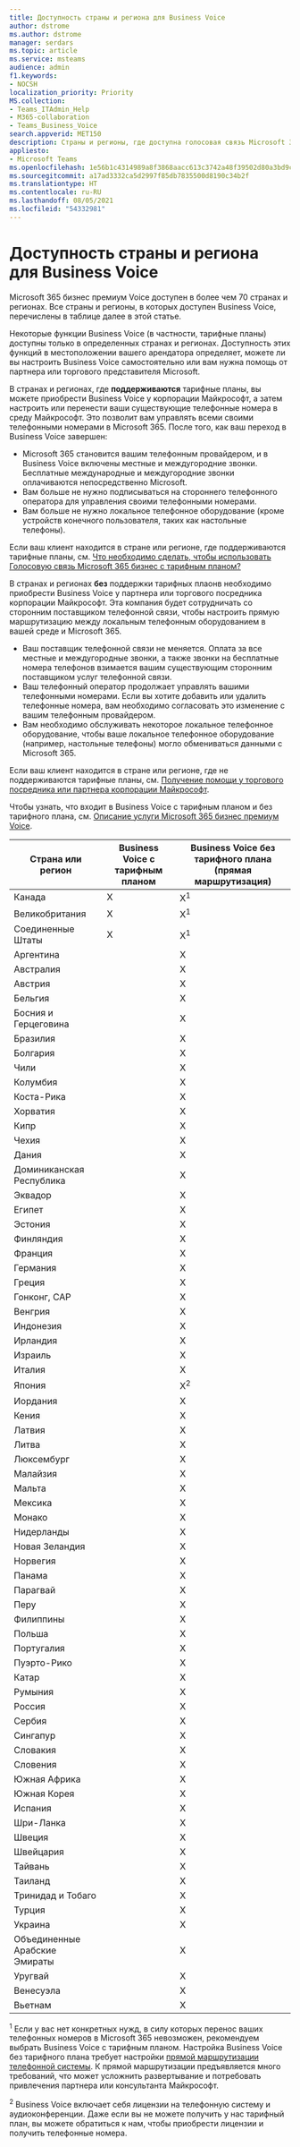 ```yaml
---
title: Доступность страны и региона для Business Voice
author: dstrome
ms.author: dstrome
manager: serdars
ms.topic: article
ms.service: msteams
audience: admin
f1.keywords:
- NOCSH
localization_priority: Priority
MS.collection:
- Teams_ITAdmin_Help
- M365-collaboration
- Teams_Business_Voice
search.appverid: MET150
description: Страны и регионы, где доступна голосовая связь Microsoft 365 бизнес.
appliesto:
- Microsoft Teams
ms.openlocfilehash: 1e56b1c4314989a8f3868aacc613c3742a48f39502d80a3bd9cb8168e8d2549e
ms.sourcegitcommit: a17ad3332ca5d2997f85db7835500d8190c34b2f
ms.translationtype: HT
ms.contentlocale: ru-RU
ms.lasthandoff: 08/05/2021
ms.locfileid: "54332981"
---
```

# <a name="country-and-region-availability-for-business-voice"></a>Доступность страны и региона для Business Voice

Microsoft 365 бизнес премиум Voice доступен в более чем 70 странах и регионах. Все страны и регионы, в которых доступен Business Voice, перечислены в таблице далее в этой статье.

Некоторые функции Business Voice (в частности, тарифные планы) доступны только в определенных странах и регионах. Доступность этих функций в местоположении вашего арендатора определяет, можете ли вы настроить Business Voice самостоятельно или вам нужна помощь от партнера или торгового представителя Microsoft.

В странах и регионах, где **поддерживаются** тарифные планы, вы можете приобрести Business Voice у корпорации Майкрософт, а затем настроить или перенести ваши существующие телефонные номера в среду Майкрософт. Это позволит вам управлять всеми своими телефонными номерами в Microsoft 365. После того, как ваш переход в Business Voice завершен:

- Microsoft 365 становится вашим телефонным провайдером, и в Business Voice включены местные и междугородние звонки. Бесплатные международные и междугородние звонки оплачиваются непосредственно Microsoft.
- Вам больше не нужно подписываться на стороннего телефонного оператора для управления своими телефонными номерами.
- Вам больше не нужно локальное телефонное оборудование (кроме устройств конечного пользователя, таких как настольные телефоны).

Если ваш клиент находится в стране или регионе, где поддерживаются тарифные планы, см. [Что необходимо сделать, чтобы использовать Голосовую связь Microsoft 365 бизнес с тарифным планом?](what-to-buy.md)

В странах и регионах **без** поддержки тарифных плаонв необходимо приобрести Business Voice у партнера или торгового посредника корпорации Майкрософт. Эта компания будет сотрудничать со сторонним поставщиком телефонной связи, чтобы настроить прямую маршрутизацию между локальным телефонным оборудованием в вашей среде и Microsoft 365.

- Ваш поставщик телефонной связи не меняется. Оплата за все местные и междугородные звонки, а также звонки на бесплатные номера телефонов взимается вашим существующим сторонним поставщиком услуг телефонной связи.
- Ваш телефонный оператор продолжает управлять вашими телефонными номерами. Если вы хотите добавить или удалить телефонные номера, вам необходимо согласовать это изменение с вашим телефонным провайдером.
- Вам необходимо обслуживать некоторое локальное телефонное оборудование, чтобы ваше локальное телефонное оборудование (например, настольные телефоны) могло обмениваться данными с Microsoft 365.

Если ваш клиент находится в стране или регионе, где не поддерживаются тарифные планы, см. [Получение помощи у торгового посредника или партнера корпорации Майкрософт](reseller-partner-support.md).

Чтобы узнать, что входит в Business Voice с тарифным планом и без тарифного плана, см. [Описание услуги Microsoft 365 бизнес премиум Voice](/office365/servicedescriptions/microsoft-365-business-voice-service-description).

| Страна или регион    | Business Voice с тарифным планом | Business Voice без тарифного плана (прямая маршрутизация) |
|----------------------|----------------------------------|-----------------------------------------------------|
| Канада               | X                                | X<sup>1</sup>                                       |
| Великобритания       | X                                | X<sup>1</sup>                                       |
| Соединенные Штаты        | X                                | X<sup>1</sup>                                       |
| Аргентина            |                                  | X                                                   |
| Австралия            |                                  | X                                                   |
| Австрия              |                                  | X                                                   |
| Бельгия              |                                  | X                                                   |
| Босния и Герцеговина |                                  | X                                                   |
| Бразилия               |                                  | X                                                   |
| Болгария             |                                  | X                                                   |
| Чили                |                                  | X                                                   |
| Колумбия             |                                  | X                                                   |
| Коста-Рика           |                                  | X                                                   |
| Хорватия              |                                  | X                                                   |
| Кипр               |                                  | X                                                   |
| Чехия       |                                  | X                                                   |
| Дания              |                                  | X                                                   |
| Доминиканская Республика   |                                  | X                                                   |
| Эквадор              |                                  | X                                                   |
| Египет                |                                  | X                                                   |
| Эстония              |                                  | X                                                   |
| Финляндия              |                                  | X                                                   |
| Франция               |                                  | X                                                   |
| Германия              |                                  | X                                                   |
| Греция               |                                  | X                                                   |
| Гонконг, САР        |                                  | X                                                   |
| Венгрия              |                                  | X                                                   |
| Индонезия            |                                  | X                                                   |
| Ирландия              |                                  | X                                                   |
| Израиль               |                                  | X                                                   |
| Италия                |                                  | X                                                   |
| Япония                |                                  | X<sup>2</sup>                                       |
| Иордания               |                                  | X                                                   |
| Кения                |                                  | X                                                   |
| Латвия               |                                  | X                                                   |
| Литва            |                                  | X                                                   |
| Люксембург           |                                  | X                                                   |
| Малайзия             |                                  | X                                                   |
| Мальта                |                                  | X                                                   |
| Мексика               |                                  | X                                                   |
| Монако               |                                  | X                                                   |
| Нидерланды          |                                  | X                                                   |
| Новая Зеландия          |                                  | X                                                   |
| Норвегия               |                                  | X                                                   |
| Панама               |                                  | X                                                   |
| Парагвай             |                                  | X                                                   |
| Перу                 |                                  | X                                                   |
| Филиппины          |                                  | X                                                   |
| Польша               |                                  | X                                                   |
| Португалия             |                                  | X                                                   |
| Пуэрто-Рико          |                                  | X                                                   |
| Катар                |                                  | X                                                   |
| Румыния              |                                  | X                                                   |
| Россия               |                                  | X                                                   |
| Сербия               |                                  | X                                                   |
| Сингапур            |                                  | X                                                   |
| Словакия             |                                  | X                                                   |
| Словения             |                                  | X                                                   |
| Южная Африка         |                                  | X                                                   |
| Южная Корея          |                                  | X                                                   |
| Испания                |                                  | X                                                   |
| Шри-Ланка            |                                  | X                                                   |
| Швеция               |                                  | X                                                   |
| Швейцария          |                                  | X                                                   |
| Тайвань               |                                  | X                                                   |
| Таиланд             |                                  | X                                                   |
| Тринидад и Тобаго  |                                  | X                                                   |
| Турция               |                                  | X                                                   |
| Украина              |                                  | X                                                   |
| Объединенные Арабские Эмираты |                                  | X                                                   |
| Уругвай              |                                  | X                                                   |
| Венесуэла            |                                  | X                                                   |
| Вьетнам              |                                  | X                                                   |

<sup>1</sup> Если у вас нет конкретных нужд, в силу которых перенос ваших телефонных номеров в Microsoft 365 невозможен, рекомендуем выбрать Business Voice с тарифным планом. Настройка Business Voice без тарифного плана требует настройки [прямой маршрутизации телефонной системы](../direct-routing-landing-page.md). К прямой маршрутизации предъявляется много требований, что может усложнить развертывание и потребовать привлечения партнера или консультанта Майкрософт.

<sup>2</sup> Business Voice включает себя лицензии на телефонную систему и аудиоконференции. Даже если вы не можете получить у нас тарифный план, вы можете обратиться к нам, чтобы приобрести лицензии и получить телефонные номера.
